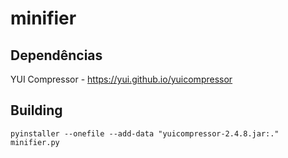 # minifier

## Dependências
YUI Compressor - https://yui.github.io/yuicompressor

## Building

```
pyinstaller --onefile --add-data "yuicompressor-2.4.8.jar:." minifier.py
```
